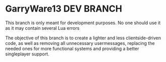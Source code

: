 # GarryWare13 DEV BRANCH

This branch is only meant for development purposes. No one should use it as it may contain several Lua errors

The objective of this branch is to create a lighter and less clientside-driven code, as well as removing all unnecessary usermessages, replacing the needed ones for more functional systems and providing a better singleplayer support.